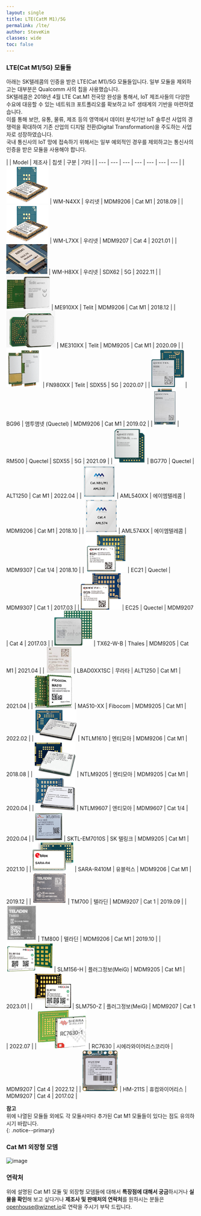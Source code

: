 ```yaml
---
layout: single
title: LTE(CatM M1)/5G
permalink: /lte/
author: SteveKim
classes: wide
toc: false
---
```


### LTE(Cat M1/5G) 모듈들
아래는 SK텔레콤의 인증을 받은 LTE(Cat M1)/5G 모듈들입니다. 일부 모듈을 제외하고는 대부분은 Qualcomm 사의 칩을 사용했습니다.    
SK텔레콤은 2018년 4월 LTE Cat.M1 전국망 완성을 통해서, IoT 제조사들의 다양한 수요에 대응할 수 있는 네트워크 포트폴리오를 확보하고 IoT 생태계의 기반을 마련하였습니다.    
이를 통해 보안, 유통, 물류, 제조 등의 영역에서 데이터 분석기반 IoT 솔루션 사업의 경쟁력을 확대하여 기존 산업의 디지털 전환(Digital Transformation)을 주도하는 사업자로 성장하였습니다.   
국내 통신사의 IoT 망에 접속하기 위해서는 일부 예외적인 경우를 제외하고는 통신사의 인증을 받은 모듈을 사용해야 합니다.   

|                                             | Model        | 제조사                 | 칩셋        | 구분    |  기타   |
| ---                                         | --- | ---    | ---                    | ---         | ---     | ---     | 
| ![](../pasteimages/2023-05-08-13-01-22.png) | WM-N4XX      | 우리넷                 | MDM9206     | Cat M1  | 2018.09 |
| ![](../pasteimages/2023-05-08-13-01-36.png) | WM-L7XX      | 우리넷                 | MDM9207     | Cat 4   | 2021.01 |
| ![](../pasteimages/2023-05-08-13-01-46.png) | WM-H8XX      | 우리넷                 | SDX62       | 5G      | 2022.11 |
| ![](../pasteimages/2023-05-08-13-05-54.png) | ME910XX      | Telit                  | MDM9206     | Cat M1  | 2018.12 |
| ![](../pasteimages/2023-05-08-13-06-04.png) | ME310XX      | Telit                  | MDM9205     | Cat M1  | 2020.09 |
| ![](../pasteimages/2023-05-08-13-06-19.png) | FN980XX      | Telit                  | SDX55       | 5G      | 2020.07 |
| ![](../pasteimages/2023-05-08-13-06-28.png) | BG96         | 앰투앰넷 (Quectel)     | MDM9206     | Cat M1  | 2019.02 |
| ![](../pasteimages/2023-05-08-13-06-37.png) | RM500        | Quectel                | SDX55       | 5G      | 2021.09 |
| ![](../pasteimages/2023-05-08-13-06-44.png) | BG770        | Quectel                | ALT1250     | Cat M1  | 2022.04 |
| ![](../pasteimages/2023-05-08-13-06-51.png) | AML540XX     | 에이엠텔레콤           | MDM9206     | Cat M1  | 2018.10 |
| ![](../pasteimages/2023-05-08-13-06-59.png) | AML574XX     | 에이엠텔레콤           | MDM9307     | Cat 1/4 | 2018.10 |
| ![](../pasteimages/2023-05-08-13-07-08.png) | EC21         | Quectel                | MDM9307     | Cat 1   | 2017.03 |
| ![](../pasteimages/2023-05-08-13-07-15.png) | EC25         | Quectel                | MDM9207     | Cat 4   | 2017.03 |
| ![](../pasteimages/2023-05-08-13-07-22.png) | TX62-W-B     | Thales                 | MDM9205     | Cat M1  | 2021.04 |
| ![](../pasteimages/2023-05-08-13-07-31.png) | LBAD0XX1SC   | 무라타                 | ALT1250     | Cat M1  | 2021.04 |
| ![](../pasteimages/2023-05-08-13-07-41.png) | MA510-XX     | Fibocom                | MDM9205     | Cat M1  | 2022.02 |
| ![](../pasteimages/2023-05-08-13-07-48.png) | NTLM1610     | 엔티모아               | MDM9206     | Cat M1  | 2018.08 |
| ![](../pasteimages/2023-05-08-13-07-56.png) | NTLM9205     | 엔티모아               | MDM9205     | Cat M1  | 2020.04 |
| ![](../pasteimages/2023-05-08-13-08-03.png) | NTLM9607     | 엔티모아               | MDM9607     | Cat 1/4 | 2020.04 |
| ![](../pasteimages/2023-05-08-13-08-14.png) | SKTL-EM7010S | SK 텔링크              | MDM9205     | Cat M1  | 2021.10 |
| ![](../pasteimages/2023-05-08-13-08-47.png) | SARA-R410M   | 유블럭스               | MDM9206     | Cat M1  | 2019.12 |
| ![](../pasteimages/2023-05-08-13-08-57.png) | TM700        | 텔라딘                 | MDM9207     | Cat 1   | 2019.09 |
| ![](../pasteimages/2023-05-08-13-09-05.png) | TM800        | 텔라딘                 | MDM9206     | Cat M1  | 2019.10 |
| ![](../pasteimages/2023-05-08-13-09-26.png) | SLM156-H     | 플러그정보(MeiG)       | MDM9205     | Cat M1  | 2023.01 |
| ![](../pasteimages/2023-05-08-13-09-33.png) | SLM750-Z     | 플러그정보(MeiG)       | MDM9207     | Cat 1   | 2022.07 |
| ![](../pasteimages/2023-05-08-13-10-17.png) | RC7630       | 시에라와이어리스코리아 | MDM9207     | Cat 4   | 2022.12 |
| ![](../pasteimages/2023-05-08-13-09-50.png) | HM-211S      | 휴컴와이어리스         | MDM9207     | Cat 4   | 2017.02 |

**참고**    
위에 나열된 모듈들 외에도 각 모듈사마다 추가된 Cat M1 모듈들이 있다는 점도 유의하시기 바랍니다.   
{: .notice--primary}


### Cat M1 외장형 모뎀
![image](https://user-images.githubusercontent.com/2126804/156312073-28cdd341-4ff2-45a9-a517-ef46c96cf021.png)

### 연락처
위에 설명된 Cat M1 모듈 및 외장형 모뎀들에 대해서 **특장점에 대해서 궁금**하시거나 **실물을 확인**해 보고 싶다거나 **제조사 및 판매처의 연락처**를 원하시는 분들은 [openhouse@wiznet.io](mailto:openhouse@wiznet.io)로 연락을 주시기 부탁 드립니다.    


